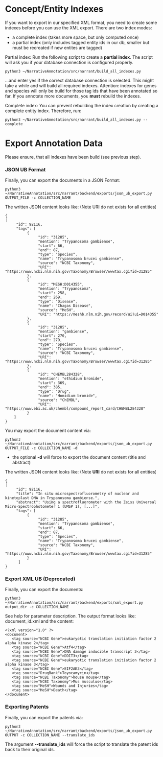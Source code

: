 
# Concept/Entity Indexes
If you want to export in our specified XML format, you need to create some indexes before you can use the XML export.
There are two index modes:
- a complete index (takes more space, but only computed once)
- a partial index (only includes tagged entity ids in our db, smaller but must be recreated if new entites are tagged)


Partial index: Run the following script to create a **partial index**.
The script will ask you if your database connection is configured properly. 
```
python3 ~/NarrativeAnnotation/src/narrant/build_all_indexes.py
```
...and enter yes if the correct database connection is selected.
This might take a while and will build all required indexes. 
Attention: indexes for genes and species will only be build for those tag ids that have been annotated so far. 
If you annotate more documents, you **must** rebuild the indexes. 


Complete index: You can prevent rebuilding the index creation by creating a complete entity index. 
Therefore, run:
```
python3 ~/NarrativeAnnotation/src/narrant/build_all_indexes.py --complete
```

# Export Annotation Data
Please ensure, that all indexes have been build (see previous step).


### JSON UB Format
Finally, you can export the documents in a JSON Format:
```
python3 ~/NarrativeAnnotation/src/narrant/backend/exports/json_ub_export.py OUTPUT_FILE -c COLLECTION_NAME
```

The written JSON content looks like: (Note URI do not exists for all entities)

```
{                                                                                                                                                                                                                                                |
     "id": 92116,                                                                                                                                                                                                                                    
     "tags": [
          {
               "id": "31285",
               "mention": "Trypanosoma gambiense",
               "start": 66,
               "end": 87,
               "type": "Species",
               "name": "Trypanosoma brucei gambiense",
               "source": "NCBI Taxonomy",
               "URI": "https://www.ncbi.nlm.nih.gov/Taxonomy/Browser/wwwtax.cgi?id=31285"
          },
          {
               "id": "MESH:D014355",
               "mention": "Trypanosoma",
               "start": 258,
               "end": 269,
               "type": "Disease",
               "name": "Chagas Disease",
               "source": "MeSH",
               "URI": "https://meshb.nlm.nih.gov/record/ui?ui=D014355"
          },
          {
               "id": "31285",
               "mention": "gambiense",
               "start": 270,
               "end": 279,
               "type": "Species",
               "name": "Trypanosoma brucei gambiense",
               "source": "NCBI Taxonomy",
               "URI": "https://www.ncbi.nlm.nih.gov/Taxonomy/Browser/wwwtax.cgi?id=31285"
          },
          {
               "id": "CHEMBL284328",
               "mention": "ethidium bromide",
               "start": 369,
               "end": 385,
               "type": "Drug",
               "name": "Homidium bromide",
               "source": "ChEMBL",
               "URI": "https://www.ebi.ac.uk/chembl/compound_report_card/CHEMBL284328"
          }
    ]
}
```


You may export the document content via:
```
python3 ~/NarrativeAnnotation/src/narrant/backend/exports/json_ub_export.py OUTPUT_FILE -c COLLECTION_NAME -d
```

- the optional **-d** will force to export the document content (title and abstract)

The written JSON content looks like: (Note **URI** do not exists for all entities)
```
{                                                                                                                                                                                                                                                |
     "id": 92116,    
     "title": "In situ microspectrofluorometry of nuclear and kinetoplast DNA in Trypanosoma gambiense.",                                                                                                                                            
     "abstract": "Using a spectrofluorometer with the Zeiss Universal Micro-Spectrophotometer 1 (UMSP 1), [...]",                                                                                                                                                                                                                                                 
     "tags": [
          {
               "id": "31285",
               "mention": "Trypanosoma gambiense",
               "start": 66,
               "end": 87,
               "type": "Species",
               "name": "Trypanosoma brucei gambiense",
               "source": "NCBI Taxonomy",
               "URI": "https://www.ncbi.nlm.nih.gov/Taxonomy/Browser/wwwtax.cgi?id=31285"
          } 
      ]
}
```

### Export XML UB (Deprecated)
Finally, you can export the documents:
```
python3 ~/NarrativeAnnotation/src/narrant/backend/exports/xml_export.py output_dir -c COLLECTION_NAME
```
See help for parameter description. The output format looks like: document_id.xml and the content:



```
<?xml version="1.0" ?>
<document>
   <tag source="NCBI Gene">eukaryotic translation initiation factor 2 alpha kinase 2</tag>
   <tag source="NCBI Gene">Atf4</tag>
   <tag source="NCBI Gene">DNA damage inducible transcript 3</tag>
   <tag source="NCBI Gene">DDIT3</tag>
   <tag source="NCBI Gene">eukaryotic translation initiation factor 2 alpha kinase 3</tag>
   <tag source="NCBI Gene">EIF2AK3</tag>
   <tag source="DrugBank">Toyocamycin</tag>
   <tag source="NCBI Taxonomy">house mouse</tag>
   <tag source="NCBI Taxonomy">Mus musculus</tag>
   <tag source="MeSH">Wounds and Injuries</tag>
   <tag source="MeSH">Death</tag>
</document>
```


### Exporting Patents
Finally, you can export the patents via:
```
python3 ~/NarrativeAnnotation/src/narrant/backend/exports/json_ub_export.py OUTPUT -c COLLECTION_NAME --translate_ids
```
The argument **--translate_ids** will force the script to translate the patent ids back to their original ids.
